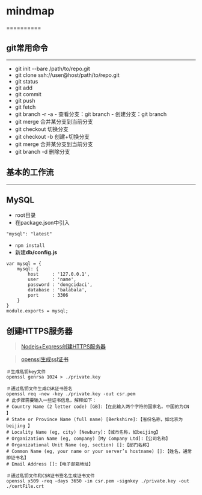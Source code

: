 # mindmap
==========
## git常用命令
----------------
 - git init --bare /path/to/repo.git 
 - git clone ssh://user\@host/path/to/repo.git 
 - git status 
 - git add 
 - git commit 
 - git push 
 - git fetch 
 - git branch -r -a -   查看分支：git branch -   创建分支：git branch 
 - git merge 合并某分支到当前分支 
 - git checkout 切换分支 
 - git checkout -b 创建+切换分支 
 - git merge 合并某分支到当前分支 
 - git branch -d 删除分支

## 基本的工作流
------------
## MySQL
- root目录
- 在package.json中引入
```
"mysql": "latest"
```
- `npm install`
- 新建**db/config.js**
```
var mysql = {
    mysql: {
        host     : '127.0.0.1',
        user     : 'name',
        password : 'dongcidaci',
        database : 'balabala',
        port     : 3306
    }
}
module.exports = mysql;

```

## 创建HTTPS服务器
>[Nodejs+Express创建HTTPS服务器](http://www.jianshu.com/p/853099ae2edd)

>[openssl生成ssl证书](https://my.oschina.net/mzzyk/blog/543013)

 ```
＃生成私钥key文件
openssl genrsa 1024 > ./private.key

＃通过私钥文件生成CSR证书签名
openssl req -new -key ./private.key -out csr.pem
# 此步骤需要输入一些证书信息，解释如下：
# Country Name (2 letter code) [GB]:【在此输入两个字符的国家名。中国的为CN 】
# State or Province Name (full name) [Berkshire]:【省份名称，如北京为beijing 】
# Locality Name (eg, city) [Newbury]:【城市名称，如beijing】
# Organization Name (eg, company) [My Company Ltd]:【公司名称】
# Organizational Unit Name (eg, section) []:【部门名称】
# Common Name (eg, your name or your server’s hostname) []:【姓名，通常即证书名】
# Email Address []:【电子邮箱地址】

＃通过私钥文件和CSR证书签名生成证书文件
openssl x509 -req -days 3650 -in csr.pem -signkey ./private.key -out ./certFile.crt
```

